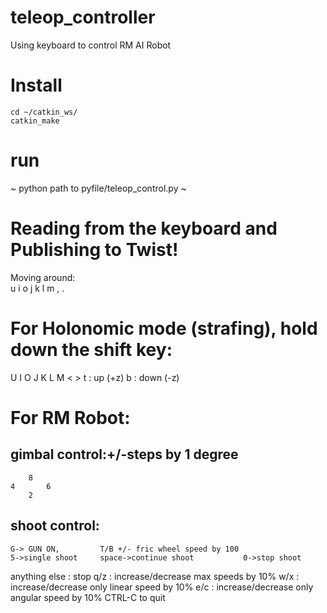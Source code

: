 # teleop_controller
Using keyboard to control RM AI Robot
# Install
~~~
cd ~/catkin_ws/
catkin_make
~~~
# run
~
python path to pyfile/teleop_control.py
~

# Reading from the keyboard  and Publishing to Twist!
Moving around:  
      u    i    o
      j    k    l
      m    ,    .
# For Holonomic mode (strafing), hold down the shift key:
   U    I    O
   J    K    L
   M    <    >
t : up (+z) b : down (-z)
# For RM Robot:
## gimbal control:+/-steps by 1 degree
        8
    4       6
        2
## shoot control:
    G-> GUN ON,         T/B +/- fric wheel speed by 100
    5->single shoot     space->continue shoot           0->stop shoot   
    
anything else : stop
q/z : increase/decrease max speeds by 10%
w/x : increase/decrease only linear speed by 10%
e/c : increase/decrease only angular speed by 10%
CTRL-C to quit
